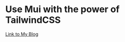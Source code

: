 # Use Mui with the power of TailwindCSS

[Link to My Blog]([https://www.yourblog.com](https://kir4n.hashnode.dev/mui-with-tailwind-css))
